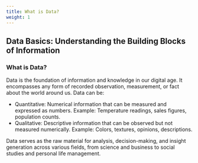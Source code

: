 ```yaml
---
title: What is Data?
weight: 1
---
```


## Data Basics: Understanding the Building Blocks of Information

### What is Data?

Data is the foundation of information and knowledge in our digital age. It encompasses any form of recorded observation, measurement, or fact about the world around us. Data can be:

- Quantitative: Numerical information that can be measured and expressed as numbers.
Example: Temperature readings, sales figures, population counts.
- Qualitative: Descriptive information that can be observed but not measured numerically.
Example: Colors, textures, opinions, descriptions.

Data serves as the raw material for analysis, decision-making, and insight generation across various fields, from science and business to social studies and personal life management.